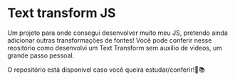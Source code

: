 <h1>Text transform JS</h1>
<p>Um projeto para onde consegui desenvolver muito meu JS, pretendo ainda adicionar outras transformações de fontes! Você pode conferir nesse reositório como desenvolvi um Text Transform sem auxilio de videos, um grande passo pessoal.</p>
<p>O repositório está disponivel caso você queira estudar/conferir!💪📚</p>
